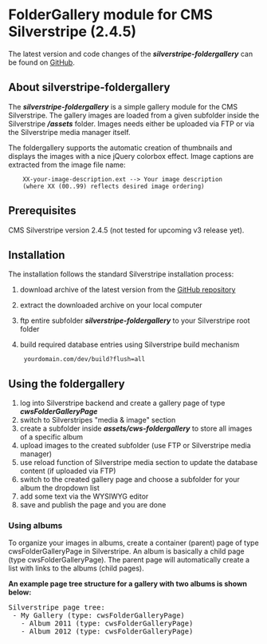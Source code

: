 # FolderGallery module for CMS Silverstripe (2.4.5)

The latest version and code changes of the ***silverstripe-foldergallery*** can be found on [GitHub](https://github.com/cwsoft/silverstripe-foldergallery).

## About silverstripe-foldergallery

The ***silverstripe-foldergallery*** is a simple gallery module for the CMS Silverstripe. The gallery images are loaded from a given subfolder inside the Silverstripe ***/assets*** folder. Images needs either be uploaded via FTP or via the Silverstripe media manager itself.

The foldergallery supports the automatic creation of thumbnails and displays the images with a nice jQuery colorbox effect. Image captions are extracted from the image file name:

        XX-your-image-description.ext --> Your image description
		(where XX (00..99) reflects desired image ordering)

## Prerequisites

CMS Silverstripe version 2.4.5 (not tested for upcoming v3 release yet).

## Installation

The installation follows the standard Silverstripe installation process:

1. download archive of the latest version from the [GitHub repository](https://github.com/cwsoft/silverstripe-foldergallery/downloads)
2. extract the downloaded archive on your local computer
3. ftp entire subfolder ***silverstripe-foldergallery*** to your Silverstripe root folder
4. build required database entries using Silverstripe build mechanism

        yourdomain.com/dev/build?flush=all

## Using the foldergallery

1. log into Silverstripe backend and create a gallery page of type ***cwsFolderGalleryPage***
2. switch to Silverstripes "media & image" section
3. create a subfolder inside ***assets/cws-foldergallery*** to store all images of a specific album
4. upload images to the created subfolder (use FTP or Silverstripe media manager)
5. use reload function of Silverstripe media section to update the database content (if uploaded via FTP)
6. switch to the created gallery page and choose a subfolder for your album the dropdown list
7. add some text via the WYSIWYG editor
8. save and publish the page and you are done

### Using albums
To organize your images in albums, create a container (parent) page of type cwsFolderGalleryPage in Silverstripe. An album is basically a child page (type cwsFolderGalleryPage). The parent page will automatically create a list with links to the albums (child pages). 

**An example page tree structure for a gallery with two albums is shown below:**

<pre>
Silverstripe page tree:
 - My Gallery (type: cwsFolderGalleryPage)
   - Album 2011 (type: cwsFolderGalleryPage)
   - Album 2012 (type: cwsFolderGalleryPage)
</pre>
 
